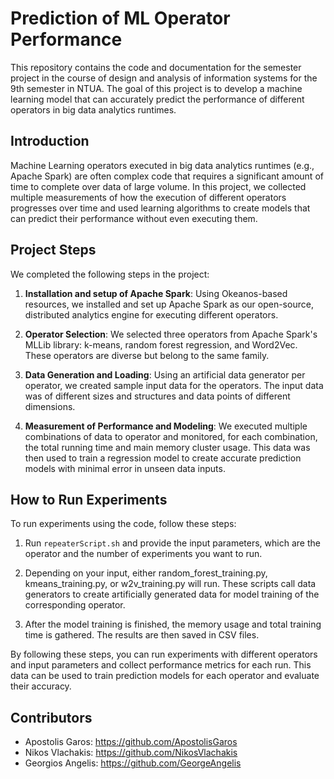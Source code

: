 # Prediction of ML Operator Performance

This repository contains the code and documentation for the semester project in the course of design and analysis of information systems for the 9th semester in NTUA. The goal of this project is to develop a machine learning model that can accurately predict the performance of different operators in big data analytics runtimes.

## Introduction

Machine Learning operators executed in big data analytics runtimes (e.g., Apache Spark) are often complex code that requires a significant amount of time to complete over data of large volume. In this project, we collected multiple measurements of how the execution of different operators progresses over time and used learning algorithms to create models that can predict their performance without even executing them.

## Project Steps

We completed the following steps in the project:

1. **Installation and setup of Apache Spark**: Using Okeanos-based resources, we installed and set up Apache Spark as our open-source, distributed analytics engine for executing different operators.

2. **Operator Selection**: We selected three operators from Apache Spark's MLLib library: k-means, random forest regression, and Word2Vec. These operators are diverse but belong to the same family.

3. **Data Generation and Loading**: Using an artificial data generator per operator, we created sample input data for the operators. The input data was of different sizes and structures and data points of different dimensions.

4. **Measurement of Performance and Modeling**: We executed multiple combinations of data to operator and monitored, for each combination, the total running time and main memory cluster usage. This data was then used to train a regression model to create accurate prediction models with minimal error in unseen data inputs.

## How to Run Experiments

To run experiments using the code, follow these steps:

1. Run `repeaterScript.sh` and provide the input parameters, which are the operator and the number of experiments you want to run.

2. Depending on your input, either random_forest_training.py, kmeans_training.py, or w2v_training.py will run. These scripts call data generators to create artificially generated data for model training of the corresponding operator.

3. After the model training is finished, the memory usage and total training time is gathered. The results are then saved in CSV files.

By following these steps, you can run experiments with different operators and input parameters and collect performance metrics for each run. This data can be used to train prediction models for each operator and evaluate their accuracy.

## Contributors
- Apostolis Garos: https://github.com/ApostolisGaros
- Nikos Vlachakis: https://github.com/NikosVlachakis
- Georgios Angelis: https://github.com/GeorgeAngelis



